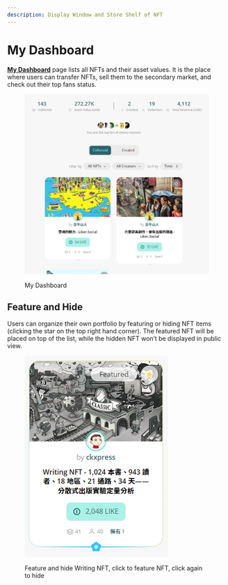 ```yaml
---
description: Display Window and Store Shelf of NFT
---
```


# My Dashboard

[**My Dashboard**](https://liker.land/dashboard) page lists all NFTs and their asset values. It is the place where users can transfer NFTs, sell them to the secondary market, and check out their top fans status.

<figure><img src="../../.gitbook/assets/My Dashboard-en.png" alt=""><figcaption><p>My Dashboard</p></figcaption></figure>

## Feature and Hide

Users can organize their own portfolio by featuring or hiding NFT items (clicking the star on the top right hand corner). The featured NFT will be placed on top of the list, while the hidden NFT won’t be displayed in public view.

<figure><img src="../../.gitbook/assets/Featured NFT.png" alt=""><figcaption><p>Feature and hide Writing NFT, click to feature NFT, click again to hide</p></figcaption></figure>
